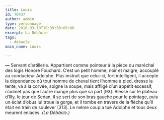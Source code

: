 ```yaml
---
title: Louis
id: 76437
author: admin
type: personnage
date: 2010-03-10T10:39:38+00:00
excerpt: La Débâcle
tags:
  - debacle
main_name: Louis

---
```

**—** Servant d&rsquo;artillerie. Appartient comme pointeur à la pièce du maréchal des logis Honoré Fouchard. C&rsquo;est un petit homme, noir et maigre, accouplé au conducteur Adolphe. Plus instruit que celui-ci, fort intelligent, il accepte la dépendance où tout homme de cheval tient l&rsquo;homme à pied, dresse la tente, va à la corvée, soigne la soupe, mais affligé d&rsquo;un appétit excessif, n&rsquo;admet pas que l&rsquo;autre mange plus que sa part [93]. Blessé sur le plateau d&rsquo;Illy, le jour de Sedan, il se sert de son bras gauche pour le pointage, puis un éclat d&rsquo;obus lui troue la gorge, et il tombe en travers de la flèche qu&rsquo;il était en train de soulever [313]. Le même coup a tué Adolphe et tous deux meurent enlacés. _(La Débâcle.)_